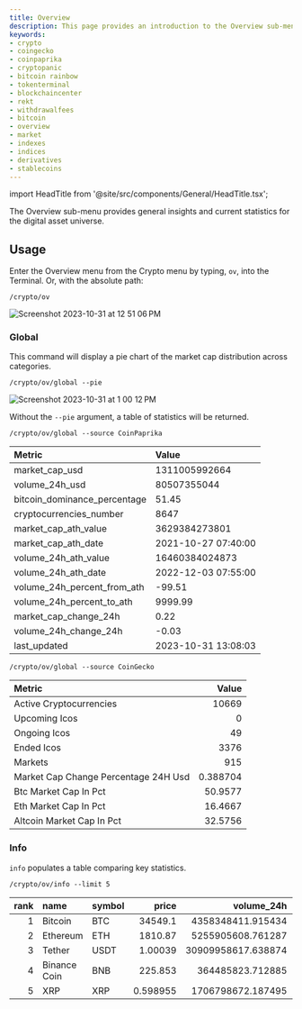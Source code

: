 ```yaml
---
title: Overview
description: This page provides an introduction to the Overview sub-menu, within the Crypto menu, of the OpenBB Terminal. The menu provides general insights and current statistics for the digital asset universe.
keywords:
- crypto
- coingecko
- coinpaprika
- cryptopanic
- bitcoin rainbow
- tokenterminal
- blockchaincenter
- rekt
- withdrawalfees
- bitcoin
- overview
- market
- indexes
- indices
- derivatives
- stablecoins
---
```


import HeadTitle from '@site/src/components/General/HeadTitle.tsx';

<HeadTitle title="Overview - Crypto - Menus | OpenBB Terminal Docs" />

The Overview sub-menu provides general insights and current statistics for the digital asset universe.

## Usage

Enter the Overview menu from the Crypto menu by typing, `ov`, into the Terminal.  Or, with the absolute path:

```console
/crypto/ov
```

![Screenshot 2023-10-31 at 12 51 06 PM](https://github.com/OpenBB-finance/OpenBBTerminal/assets/85772166/c756cef5-4dfc-4098-a1a8-2fdf231c5f29)

### Global

This command will display a pie chart of the market cap distribution across categories.

```console
/crypto/ov/global --pie
```

![Screenshot 2023-10-31 at 1 00 12 PM](https://github.com/OpenBB-finance/OpenBBTerminal/assets/85772166/f5b174f9-dd4a-45db-b033-f892187a292d)

Without the `--pie` argument, a table of statistics will be returned.

```console
/crypto/ov/global --source CoinPaprika
```

| Metric                       | Value               |
|:-----------------------------|:--------------------|
| market_cap_usd               | 1311005992664       |
| volume_24h_usd               | 80507355044         |
| bitcoin_dominance_percentage | 51.45               |
| cryptocurrencies_number      | 8647                |
| market_cap_ath_value         | 3629384273801       |
| market_cap_ath_date          | 2021-10-27 07:40:00 |
| volume_24h_ath_value         | 16460384024873      |
| volume_24h_ath_date          | 2022-12-03 07:55:00 |
| volume_24h_percent_from_ath  | -99.51              |
| volume_24h_percent_to_ath    | 9999.99             |
| market_cap_change_24h        | 0.22                |
| volume_24h_change_24h        | -0.03               |
| last_updated                 | 2023-10-31 13:08:03 |

```console
/crypto/ov/global --source CoinGecko
```

| Metric                               |        Value |
|:-------------------------------------|-------------:|
| Active Cryptocurrencies              | 10669        |
| Upcoming Icos                        |     0        |
| Ongoing Icos                         |    49        |
| Ended Icos                           |  3376        |
| Markets                              |   915        |
| Market Cap Change Percentage 24H Usd |     0.388704 |
| Btc Market Cap In Pct                |    50.9577   |
| Eth Market Cap In Pct                |    16.4667   |
| Altcoin Market Cap In Pct            |    32.5756   |


### Info

`info` populates a table comparing key statistics.

```console
/crypto/ov/info --limit 5
```

|   rank | name         | symbol   |        price |   volume_24h |   circulating_supply |   total_supply |   max_supply |   market_cap |   beta_value |   ath_price |
|-------:|:-------------|:---------|-------------:|-------------:|---------------------:|---------------:|-------------:|-------------:|-------------:|------------:|
|      1 | Bitcoin      | BTC      | 34549.1      |  4358348411.915434 |             19529500 |       19529494 |     21000000 | 674727548248 |   1.08882    | 68692.1     |
|      2 | Ethereum     | ETH      |  1810.87     |  5255905608.761287 |            120269517 |      120269517 |            0 | 217792941980 |   1.14074    |  4864.11    |
|      3 | Tether       | USDT     |     1.00039  |  30909958617.638874  |          84663138137 |    87870794561 |            0 |  84696158663 |  -0.00166159 |     1.21549 |
|      4 | Binance Coin | BNB      |   225.853    |  364485823.712885 |            151703660 |      151070177 |    200000000 |  34262746244 |   0.858213   |   690.568   |
|      5 | XRP          | XRP      |     0.598955 |  1706798672.187495  |          53560508378 |    99988331658 | 100000000000 |  32080335199 |   1.01748    |     3.84194 |


